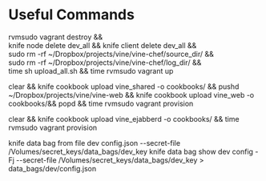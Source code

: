 Useful Commands
===============

rvmsudo vagrant destroy && \
knife node delete dev_all && knife client delete dev_all && \
sudo rm -rf ~/Dropbox/projects/vine/vine-chef/source_dir/ && \
sudo rm -rf ~/Dropbox/projects/vine/vine-chef/log_dir/ && \
time sh upload_all.sh && time rvmsudo vagrant up


clear && knife cookbook upload vine_shared -o cookbooks/ && pushd ~/Dropbox/projects/vine/vine-web && knife cookbook upload vine_web -o cookbooks/&& popd && time rvmsudo vagrant provision

clear && knife cookbook upload vine_ejabberd -o cookbooks/  && time rvmsudo vagrant provision

knife data bag from file dev config.json --secret-file /Volumes/secret_keys/data_bags/dev_key
knife data bag show dev config       -Fj --secret-file /Volumes/secret_keys/data_bags/dev_key > data_bags/dev/config.json
